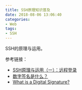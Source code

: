 ```yaml
---
title: SSH原理知识普及
date: 2018-08-06 13:06:40
categories:
- Web
tags:
- SSH
---
```

SSH的原理与运用。

<!--more-->

参考链接：
- [SSH原理与运用（一）：远程登录](http://www.ruanyifeng.com/blog/2011/12/ssh_remote_login.html)
- [数字签名是什么？](http://www.ruanyifeng.com/blog/2011/08/what_is_a_digital_signature.html)
- [What is a Digital Signature?](http://www.youdzone.com/signature.html)


